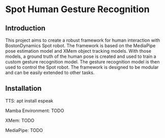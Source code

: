 # Spot Human Gesture Recognition

## Introduction

This project aims to create a robust framework for human interaction with BostonDynamics Spot robot. The framework is based on the MediaPipe pose estimation model and XMem object tracking models. With those models, a ground truth of the human pose is created and used to train a custom gesture recognition model. The gesture recognition model is then used to control the Spot robot. The framework is designed to be modular and can be easily extended to other tasks.

## Installation


TTS:
apt install espeak

Mamba Environment:
TODO

XMem:
TODO

MediaPipe:
TODO
